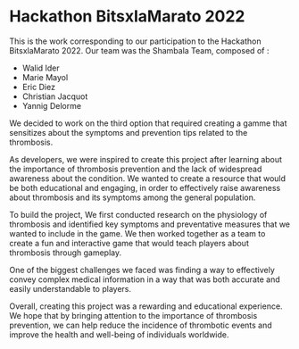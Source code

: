 # Hackathon BitsxlaMarato 2022

This is the work corresponding to our participation to the Hackathon BitsxlaMarato 2022. 
Our team was the Shambala Team, composed of : 

- Walid Ider
- Marie Mayol
- Eric Diez
- Christian Jacquot
- Yannig Delorme


We decided to work on the third option that required creating a gamme that sensitizes about the symptoms and prevention tips related to the thrombosis.

As developers, we were inspired to create this project after learning about the importance of thrombosis prevention and the lack of widespread awareness about the condition. We wanted to create a resource that would be both educational and engaging, in order to effectively raise awareness about thrombosis and its symptoms among the general population.

To build the project, We first conducted research on the physiology of thrombosis and identified key symptoms and preventative measures that we wanted to include in the game. We then worked together as a team to create a fun and interactive game that would teach players about thrombosis through gameplay.

One of the biggest challenges we faced was finding a way to effectively convey complex medical information in a way that was both accurate and easily understandable to players.

Overall, creating this project was a rewarding and educational experience. We hope that by bringing attention to the importance of thrombosis prevention, we can help reduce the incidence of thrombotic events and improve the health and well-being of individuals worldwide.
